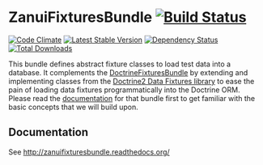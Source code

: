# ZanuiFixturesBundle [![Build Status](https://scrutinizer-ci.com/g/zanui/ZanuiFixturesBundle/badges/build.png?b=master)](https://scrutinizer-ci.com/g/zanui/ZanuiFixturesBundle/build-status/master)

[![Code Climate](https://codeclimate.com/github/zanui/ZanuiFixturesBundle/badges/gpa.svg)](https://codeclimate.com/github/zanui/ZanuiFixturesBundle)
[![Latest Stable Version](https://poser.pugx.org/zanui/zanui-fixtures-bundle/v/stable.svg)](https://packagist.org/packages/zanui/zanui-fixtures-bundle)
[![Dependency Status](https://gemnasium.com/zanui/ZanuiFixturesBundle.svg)](https://gemnasium.com/zanui/ZanuiFixturesBundle)
[![Total Downloads](https://poser.pugx.org/zanui/zanui-fixtures-bundle/downloads.svg)](https://packagist.org/packages/zanui/zanui-fixtures-bundle)

This bundle defines abstract fixture classes to load test data into a database. It complements the
[DoctrineFixturesBundle](https://github.com/doctrine/DoctrineFixturesBundle) by extending and implementing
classes from the [Doctrine2 Data Fixtures library](https://github.com/doctrine/data-fixtures) to ease the pain
of loading data fixtures programmatically into the Doctrine ORM.
Please read the [documentation](http://symfony.com/doc/current/bundles/DoctrineFixturesBundle/index.htm) for
that bundle first to get familiar with the basic concepts that we will build upon.

## Documentation

See http://zanuifixturesbundle.readthedocs.org/
